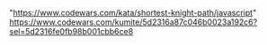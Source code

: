 "https://www.codewars.com/kata/shortest-knight-path/javascript"  
https://www.codewars.com/kumite/5d2316a87c046b0023a192c6?sel=5d2316fe0fb98b001cbb6ce8